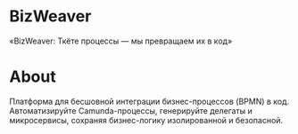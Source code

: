 # BizWeaver

«BizWeaver: Ткёте процессы — мы превращаем их в код»

# About

Платформа для бесшовной интеграции бизнес-процессов (BPMN) в код. Автоматизируйте Camunda-процессы,
генерируйте делегаты и микросервисы, сохраняя бизнес-логику изолированной и безопасной.

